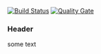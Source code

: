 [![Build Status](https://travis-ci.org/sweIhm/sweiproject-tg1b-4.svg?branch=master)](https://travis-ci.org/sweIhm/sweiproject-tg1b-4)
[![Quality Gate](https://sonarcloud.io/api/badges/gate?key=org.springframework:international-university-app)](https://sonarcloud.io/dashboard?id=org.springframework%3Ainternational-university-app)

### Header

some text
